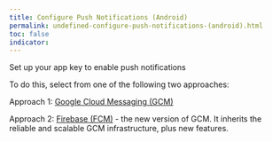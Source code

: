 ```yaml
---
title: Configure Push Notifications (Android)
permalink: undefined-configure-push-notifications-(android).html
toc: false
indicator:
---
```


Set up your app key to enable push notifications

To do this, select from one of the following two approaches:

Approach 1: [Google Cloud Messaging (GCM)](https://developers.google.com/cloud-messaging/)

Approach 2: [Firebase (FCM)](https://firebase.google.com/docs/cloud-messaging/android/client) - the new version of GCM. It inherits the reliable and scalable GCM infrastructure, plus new features.
